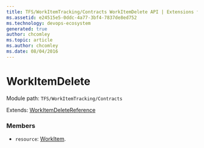 ```yaml
---
title: TFS/WorkItemTracking/Contracts WorkItemDelete API | Extensions for Azure DevOps Services
ms.assetid: e24515e5-0ddc-4a77-3bf4-7837de8ed752
ms.technology: devops-ecosystem
generated: true
author: chcomley
ms.topic: article
ms.author: chcomley
ms.date: 08/04/2016
---
```


# WorkItemDelete

Module path: `TFS/WorkItemTracking/Contracts`

Extends: [WorkItemDeleteReference](../../../TFS/WorkItemTracking/Contracts/WorkItemDeleteReference.md)

### Members

* `resource`: [WorkItem](../../../TFS/WorkItemTracking/Contracts/WorkItem.md).
